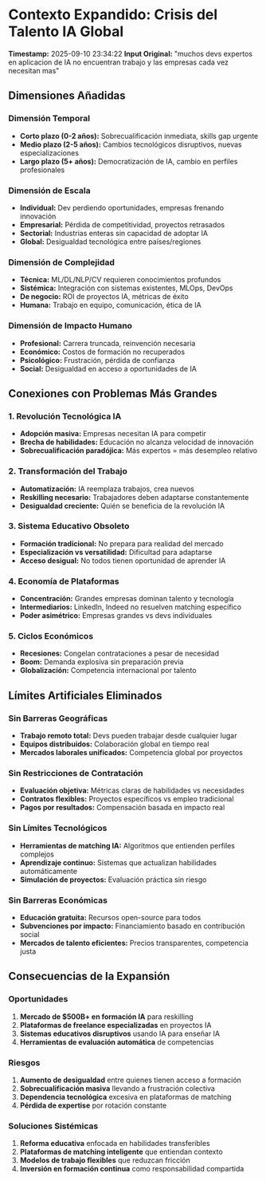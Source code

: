 # Contexto Expandido: Crisis del Talento IA Global
**Timestamp:** 2025-09-10 23:34:22
**Input Original:** "muchos devs expertos en aplicacion de IA no encuentran trabajo y las empresas cada vez necesitan mas"

## Dimensiones Añadidas

### Dimensión Temporal
- **Corto plazo (0-2 años):** Sobrecualificación inmediata, skills gap urgente
- **Medio plazo (2-5 años):** Cambios tecnológicos disruptivos, nuevas especializaciones
- **Largo plazo (5+ años):** Democratización de IA, cambio en perfiles profesionales

### Dimensión de Escala
- **Individual:** Dev perdiendo oportunidades, empresas frenando innovación
- **Empresarial:** Pérdida de competitividad, proyectos retrasados
- **Sectorial:** Industrias enteras sin capacidad de adoptar IA
- **Global:** Desigualdad tecnológica entre países/regiones

### Dimensión de Complejidad
- **Técnica:** ML/DL/NLP/CV requieren conocimientos profundos
- **Sistémica:** Integración con sistemas existentes, MLOps, DevOps
- **De negocio:** ROI de proyectos IA, métricas de éxito
- **Humana:** Trabajo en equipo, comunicación, ética de IA

### Dimensión de Impacto Humano
- **Profesional:** Carrera truncada, reinvención necesaria
- **Económico:** Costos de formación no recuperados
- **Psicológico:** Frustración, pérdida de confianza
- **Social:** Desigualdad en acceso a oportunidades de IA

## Conexiones con Problemas Más Grandes

### 1. Revolución Tecnológica IA
- **Adopción masiva:** Empresas necesitan IA para competir
- **Brecha de habilidades:** Educación no alcanza velocidad de innovación
- **Sobrecualificación paradójica:** Más expertos = más desempleo relativo

### 2. Transformación del Trabajo
- **Automatización:** IA reemplaza trabajos, crea nuevos
- **Reskilling necesario:** Trabajadores deben adaptarse constantemente
- **Desigualdad creciente:** Quién se beneficia de la revolución IA

### 3. Sistema Educativo Obsoleto
- **Formación tradicional:** No prepara para realidad del mercado
- **Especialización vs versatilidad:** Dificultad para adaptarse
- **Acceso desigual:** No todos tienen oportunidad de aprender IA

### 4. Economía de Plataformas
- **Concentración:** Grandes empresas dominan talento y tecnología
- **Intermediarios:** LinkedIn, Indeed no resuelven matching específico
- **Poder asimétrico:** Empresas grandes vs devs individuales

### 5. Ciclos Económicos
- **Recesiones:** Congelan contrataciones a pesar de necesidad
- **Boom:** Demanda explosiva sin preparación previa
- **Globalización:** Competencia internacional por talento

## Límites Artificiales Eliminados

### Sin Barreras Geográficas
- **Trabajo remoto total:** Devs pueden trabajar desde cualquier lugar
- **Equipos distribuidos:** Colaboración global en tiempo real
- **Mercados laborales unificados:** Competencia global por proyectos

### Sin Restricciones de Contratación
- **Evaluación objetiva:** Métricas claras de habilidades vs necesidades
- **Contratos flexibles:** Proyectos específicos vs empleo tradicional
- **Pagos por resultados:** Compensación basada en impacto real

### Sin Límites Tecnológicos
- **Herramientas de matching IA:** Algoritmos que entienden perfiles complejos
- **Aprendizaje continuo:** Sistemas que actualizan habilidades automáticamente
- **Simulación de proyectos:** Evaluación práctica sin riesgo

### Sin Barreras Económicas
- **Educación gratuita:** Recursos open-source para todos
- **Subvenciones por impacto:** Financiamiento basado en contribución social
- **Mercados de talento eficientes:** Precios transparentes, competencia justa

## Consecuencias de la Expansión

### Oportunidades
1. **Mercado de $500B+ en formación IA** para reskilling
2. **Plataformas de freelance especializadas** en proyectos IA
3. **Sistemas educativos disruptivos** usando IA para enseñar IA
4. **Herramientas de evaluación automática** de competencias

### Riesgos
1. **Aumento de desigualdad** entre quienes tienen acceso a formación
2. **Sobrecualificación masiva** llevando a frustración colectiva
3. **Dependencia tecnológica** excesiva en plataformas de matching
4. **Pérdida de expertise** por rotación constante

### Soluciones Sistémicas
1. **Reforma educativa** enfocada en habilidades transferibles
2. **Plataformas de matching inteligente** que entiendan contexto
3. **Modelos de trabajo flexibles** que reduzcan fricción
4. **Inversión en formación continua** como responsabilidad compartida

